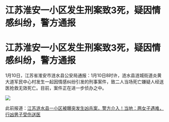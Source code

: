 # 江苏淮安一小区发生刑案致3死，疑因情感纠纷，警方通报

# 江苏淮安一小区发生刑案致3死，疑因情感纠纷，警方通报

1月10日，江苏省淮安市涟水县公安局通报：1月10日8时许，涟水县涟城街道炎黄大道军民中心村发生一起因情感纠纷引发的刑事案件，致二人当场死亡嫌疑人经送医抢救无效死亡。目前，案件正在进一步侦办之中。

![](https://inews.gtimg.com/news_bt/OeId8knbTSq1DKgnjqtMoIqqeXPJt3JhhrrkpG1HtCWX8AA/1000)

此前报道：[江苏涟水县一小区被曝突发生凶杀案，警方介入！当地：两女子遇难，行凶男子受伤送医](https://news.qq.com/rain/a/20240110A04H3N00)

